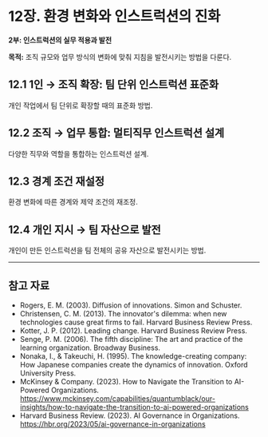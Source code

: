 # 12장. 환경 변화와 인스트럭션의 진화

**2부: 인스트럭션의 실무 적용과 발전**

**목적:** 조직 규모와 업무 방식의 변화에 맞춰 지침을 발전시키는 방법을 다룬다.

## 12.1 1인 → 조직 확장: 팀 단위 인스트럭션 표준화
개인 작업에서 팀 단위로 확장할 때의 표준화 방법.

## 12.2 조직 → 업무 통합: 멀티직무 인스트럭션 설계
다양한 직무와 역할을 통합하는 인스트럭션 설계.

## 12.3 경계 조건 재설정
환경 변화에 따른 경계와 제약 조건의 재조정.

## 12.4 개인 지시 → 팀 자산으로 발전
개인이 만든 인스트럭션을 팀 전체의 공유 자산으로 발전시키는 방법.

---

## 참고 자료

- Rogers, E. M. (2003). Diffusion of innovations. Simon and Schuster.
- Christensen, C. M. (2013). The innovator's dilemma: when new technologies cause great firms to fail. Harvard Business Review Press.
- Kotter, J. P. (2012). Leading change. Harvard Business Review Press.
- Senge, P. M. (2006). The fifth discipline: The art and practice of the learning organization. Broadway Business.
- Nonaka, I., & Takeuchi, H. (1995). The knowledge-creating company: How Japanese companies create the dynamics of innovation. Oxford University Press.
- McKinsey & Company. (2023). How to Navigate the Transition to AI-Powered Organizations. https://www.mckinsey.com/capabilities/quantumblack/our-insights/how-to-navigate-the-transition-to-ai-powered-organizations
- Harvard Business Review. (2023). AI Governance in Organizations. https://hbr.org/2023/05/ai-governance-in-organizations
